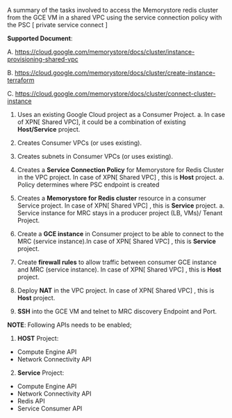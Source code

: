 A summary of the tasks involved to access the Memorystore redis cluster from the GCE VM in a shared VPC using the service connection policy with the PSC [ private service connect ]


**Supported Document**: 

A. https://cloud.google.com/memorystore/docs/cluster/instance-provisioning-shared-vpc

B. https://cloud.google.com/memorystore/docs/cluster/create-instance-terraform

C. https://cloud.google.com/memorystore/docs/cluster/connect-cluster-instance


1. Uses an existing Google Cloud project as a Consumer Project.
   a. In case of XPN[ Shared VPC], it could be a combination of existing **Host/Service** project.
   
2. Creates Consumer VPCs (or uses existing).

3. Creates subnets in Consumer VPCs (or uses existing).

4. Creates a **Service Connection Policy** for Memorystore for Redis Cluster in the VPC project. In case of XPN[ Shared VPC] , this is **Host** project.
    a. Policy determines where PSC endpoint is created
   
5. Creates a **Memorystore for Redis cluster** resource in a consumer Service project. In case of XPN[ Shared VPC] , this is **Service** project.
    a. Service instance for MRC stays in a producer project (LB, VMs)/ Tenant Project.
   
6. Create a **GCE instance** in Consumer project to be able to connect to the MRC (service instance).In case of XPN[ Shared VPC] , this is **Service** project.
    
7. Create **firewall rules** to allow traffic between consumer GCE instance and MRC (service instance). In case of XPN[ Shared VPC] , this is **Host** project.
    
8. Deploy **NAT** in the VPC project. In case of XPN[ Shared VPC] , this is **Host** project.

9. **SSH** into the GCE VM and telnet to MRC discovery Endpoint and Port.


**NOTE**: Following APIs needs to be enabled;

1. **HOST** Project:

- Compute Engine API
- Network Connectivity API

2. **Service** Project:

- Compute Engine API
- Network Connectivity API
- Redis API
- Service Consumer API

